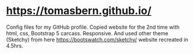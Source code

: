 # https://tomasbern.github.io/
Config files for my GitHub profile.
Copied website for the 2nd time with html, css, Bootstrap 5 carcass. Responsive. And used other theme (Sketchy) from here https://bootswatch.com/sketchy/ website recreated in 4.5hrs.
